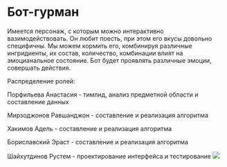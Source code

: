 # Бот-гурман
Имеется персонаж, с которым можно интерактивно вазимодействовать. Он любит поесть, при этом его вкусы довольно специфичны.
Мы можем кормить его, комбинируя различные ингридиенты, их состав, количество, комбинации влият на эмоцианальное состояние.
Бот будет проявлять различные эмоции, совершать действия.

Распределение ролей: 

Порфильева Анастасия - тимлид, анализ предметной области и составление данных

Мирзоджонов Равшанджон - составление и реализация алгоритма

Хакимов Адель - составление и реализация алгоритма

Бориславский Эраст - составление и реализация алгоритма

Шайхутдинов Рустем - проектирование интерфейса и тестирование
![](https://camo.githubusercontent.com/c29415ef4a4818e8317630cd6b1a08336248b116/687474703a2f2f7777772e66756e6472616973696e676465746563746976652e636f6d2f2e612f366130313135373039353564363939373062303135333931613938613239393730622d7069)
